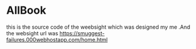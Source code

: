 # AllBook
this is the source code of the weebsight which was designed my me .And the websight url was https://smuggest-failures.000webhostapp.com/home.html 

